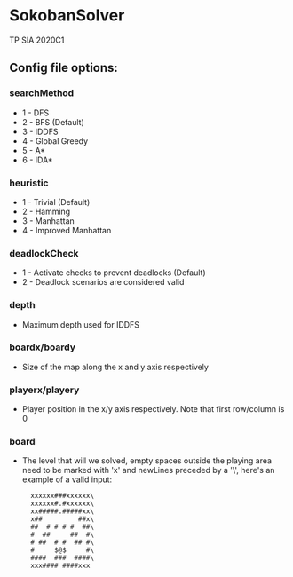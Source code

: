 # SokobanSolver
TP SIA 2020C1

## Config file options:
### searchMethod
- 1 - DFS
- 2 - BFS (Default)
- 3 - IDDFS
- 4 - Global Greedy
- 5 - A*
- 6 - IDA*

### heuristic
- 1 - Trivial (Default)
- 2 - Hamming
- 3 - Manhattan
- 4 - Improved Manhattan

### deadlockCheck
- 1 - Activate checks to prevent deadlocks (Default)
- 2 - Deadlock scenarios are considered valid

### depth
- Maximum depth used for IDDFS

### boardx/boardy
- Size of the map along the x and y axis respectively
### playerx/playery
- Player position in the x/y axis respectively. Note that first row/column is 0
### board
- The level that will we solved, empty spaces outside the playing area need to be marked with 'x' and newLines preceded by a '\\', here's an example of a valid input:<br>
        
        xxxxxx###xxxxxx\
        xxxxxx#.#xxxxxx\
        xx#####.#####xx\
        x##         ##x\
        ##  # # # #  ##\
        #  ##     ##  #\
        # ##  # #  ## #\
        #     $@$     #\
        ####  ###  ####\
        xxx#### ####xxx 
